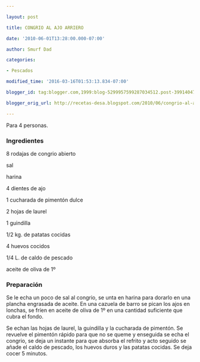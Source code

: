 ```yaml
---

layout: post

title: CONGRIO AL AJO ARRIERO

date: '2010-06-01T13:28:00.000-07:00'

author: Smurf Dad

categories:

- Pescados

modified_time: '2016-03-16T01:53:13.834-07:00'

blogger_id: tag:blogger.com,1999:blog-5299957599287034512.post-3991404736130849163

blogger_orig_url: http://recetas-desa.blogspot.com/2010/06/congrio-al-ajo-arriero.html

---
```


Para 4 personas.

<h3>Ingredientes</h3>

8 rodajas de congrio abierto

sal

harina

4 dientes de ajo

1 cucharada de pimentón dulce

2 hojas de laurel

1 guindilla

1/2 kg. de patatas cocidas

4 huevos cocidos

1/4 L. de caldo de pescado

aceite de oliva de 1º

<h3>Preparación</h3>

Se le echa un poco de sal al congrio, se unta en harina para dorarlo en una plancha engrasada de aceite. En una cazuela de barro se pican los ajos en lonchas, se fríen en aceite de oliva de 1º en una cantidad suficiente que cubra el fondo.

Se echan las hojas de laurel, la guindilla y la cucharada de pimentón. Se revuelve el pimentón rápido para que no se queme y enseguida se echa el congrio, se deja un instante para que absorba el refrito y acto seguido se añade el caldo de pescado, los huevos duros y las patatas cocidas. Se deja cocer 5 minutos.